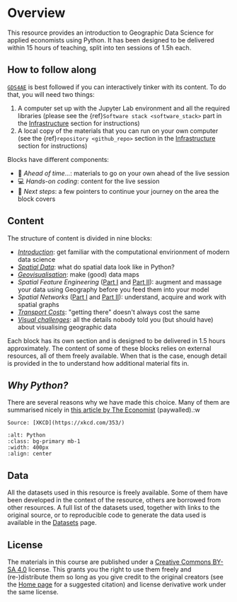 # Overview

This resource provides an introduction to Geographic Data Science for applied economists using Python. It has been designed to be delivered within 15 hours of teaching, split into ten sessions of 1.5h each.

## How to follow along

[`GDS4AE`](home) is best followed if you can interactively tinker with its content. To do that, you will need two things:

1. A computer set up with the Jupyter Lab environment and all the required libraries (please see the {ref}`Software stack <software_stack>` part in the [Infrastructure](infrastructure) section for instructions)
1. A local copy of the materials that you can run on your own computer (see the {ref}`repository <github_repo>` section in the [Infrastructure](infrastructure) section for instructions)

Blocks have different components:

- 📖 *Ahead of time...*: materials to go on your own ahead of the live session
- 💻 *Hands-on coding*: content for the live session
- 🐾 *Next steps*: a few pointers to continue your journey on the area the block covers

## Content

The structure of content is divided in nine blocks:

- [*Introduction*](../notebooks/01-Introduction): get familiar with the computational envirionment of modern data science
- [*Spatial Data*](../notebooks/02-Spatial_data): what do spatial data look like in Python?
- [*Geovisualisation*](../notebooks/03-Geovisualisation): make (good) data maps
- *Spatial Feature Engineering* ([Part I](../notebooks/04-Spatial_feature_eng_i) and [Part II](../notebooks/05-Spatial_feature_eng_ii)): augment and massage your data using Geography before you feed them into your model
- *Spatial Networks* ([Part I](../notebooks/06-Spatial_networks_i) and [Part II](../notebooks/07-Spatial_networks_ii)): understand, acquire and work with spatial graphs
- [*Transport Costs*](../notebooks/08-Transport_costs): "getting there" doesn't always cost the same
- [*Visual challenges*](../notebooks/09-Visual_challenges): all the details nobody told you (but should have) about visualising geographic data

Each block has its own section and is designed to be delivered in 1.5 hours approximately. The content of some of these blocks relies on external resources, all of them freely available. When that is the case, enough detail is provided in the  to understand how additional material fits in.

## *Why Python?*

There are several reasons why we have made this choice. Many of them are summarised nicely in [this article by The Economist](https://www.economist.com/science-and-technology/2018/07/19/python-has-brought-computer-programming-to-a-vast-new-audience) (paywalled).:w


```{margin}
Source: [XKCD](https://xkcd.com/353/)
```
```{image} https://imgs.xkcd.com/comics/python.png
:alt: Python
:class: bg-primary mb-1
:width: 400px
:align: center
```

## Data

All the datasets used in this resource is freely available. Some of them have been developed in the context of the resource, others are borrowed from other resources. A full list of the datasets used, together with links to the original source, or to reproducible code to generate the data used is available in the [Datasets](../data/datasets) page.

## License

The materials in this course are published under a [Creative Commons BY-SA 4.0](https://creativecommons.org/licenses/by-sa/4.0/) license. This grants you the right to use them freely and (re-)distribute them so long as you give credit to the original creators (see the [Home page](home) for a suggested citation) and license derivative work under the same license.
